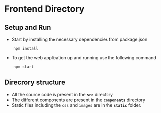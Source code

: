 # Frontend Directory

## Setup and Run 

* Start by installing the necessary dependencies from package.json
```bash
    npm install
```

* To get the web application up and running use the following command
```bash
    npm start
```

## Direcrory structure 

* All the source code is present in the **```src```** directory
* The different components are present in the **```components```** directory
* Static files including the ```css``` and ```images``` are  in the **```static```** folder.